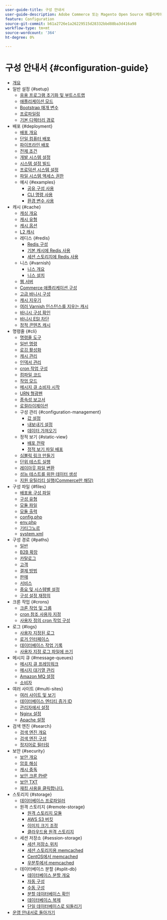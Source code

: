 ```yaml
---
user-guide-title: 구성 안내서
user-guide-description: Adobe Commerce 또는 Magento Open Source 애플리케이션 기능과 서비스를 구성합니다.
feature: Configuration
source-git-commit: b61a2726e1a26229515d28332bbd88ba3d416a98
workflow-type: tm+mt
source-wordcount: '364'
ht-degree: 0%

---
```



# 구성 안내서 {#configuration-guide}

+ [개요](overview.md)
+ 일반 설정 {#setup}
   + [응용 프로그램 초기화 및 부트스트랩](bootstrap/initialization.md)
   + [애플리케이션 모드](bootstrap/application-modes.md)
   + [Bootstrap 매개 변수](bootstrap/set-parameters.md)
   + [프로파일링](bootstrap/mage-profiler.md)
   + [기본 디렉터리 경로](bootstrap/mage-directory.md)
+ 배포 {#deployment}
   + [배포 개요](deployment/overview.md)
   + [단일 컴퓨터 배포](deployment/single-machine.md)
   + [파이프라인 배포](deployment/technical-details.md)
   + [전제 조건](deployment/prerequisites.md)
   + [개발 시스템 설정](deployment/development-system.md)
   + [시스템 설정 빌드](deployment/build-system.md)
   + [프로덕션 시스템 설정](deployment/production-system.md)
   + [파일 시스템 액세스 권한](deployment/file-system-permissions.md)
   + 예시 {#examples}
      + [공유 구성 사용](deployment/example-shared-configuration.md)
      + [CLI 명령 사용](deployment/example-using-cli.md)
      + [환경 변수 사용](deployment/example-environment-variables.md)
+ 캐시 {#cache}
   + [캐싱 개요](cache/caching-overview.md)
   + [캐시 유형](cache/cache-types.md)
   + [캐시 옵션](cache/cache-options.md)
   + [L2 캐시](cache/level-two-cache.md)
   + 레디스 {#redis}
      + [Redis 구성](cache/config-redis.md)
      + [기본 캐시에 Redis 사용](cache/redis-pg-cache.md)
      + [세션 스토리지에 Redis 사용](cache/redis-session.md)
   + 니스 {#varnish}
      + [니스 개요](cache/config-varnish.md)
      + [니스 설치](cache/config-varnish-install.md)
   + [웹 서버](cache/config-varnish-server.md)
   + [Commerce 애플리케이션 구성](cache/configure-varnish-commerce.md)
   + [고급 바니시 구성](cache/config-varnish-advanced.md)
   + [캐시 지우기](cache/use-varnish-cache.md)
   + [여러 Varnish 인스턴스를 지우는 캐시](cache/use-multiple-varnish-cache.md)
   + [바니시 구성 확인](cache/config-varnish-final.md)
   + [바니시 ESI 차단](cache/use-varnish-esi.md)
   + [정적 콘텐츠 캐시](cache/static-content-signing.md)
+ 명령줄 {#cli}
   + [명령줄 도구](cli/config-cli.md)
   + [일반 명령](cli/common-cli-commands.md)
   + [로깅 활성화](cli/enable-logging.md)
   + [캐시 관리](cli/manage-cache.md)
   + [인덱서 관리](cli/manage-indexers.md)
   + [cron 작업 구성](cli/configure-cron-jobs.md)
   + [컴파일 코드](cli/code-compiler.md)
   + [작업 모드](cli/set-mode.md)
   + [메시지 큐 소비자 시작](cli/start-message-queues.md)
   + [URN 형광펜](cli/urn-highlighter.md)
   + [종속성 보고서](cli/dependency-reports.md)
   + [로컬라이제이션](cli/localization.md)
   + 구성 관리 {#configuration-management}
      + [값 설정](cli/set-configuration-values.md)
      + [내보내기 설정](cli/export-configuration.md)
      + [데이터 가져오기](cli/import-configuration.md)
   + 정적 보기 {#static-view}
      + [배포 전략](cli/static-view-file-strategy.md)
      + [정적 보기 파일 배포](cli/static-view-file-deployment.md)
   + [심볼릭 링크 만들기](cli/create-symlinks.md)
   + [단위 테스트 실행](cli/unit-tests.md)
   + [레이아웃 파일 변환](cli/convert-layout-files.md)
   + [성능 테스트를 위한 데이터 생성](cli/generate-data.md)
   + [지원 유틸리티 실행(Commerce만 해당)](cli/run-support-utilities.md)
+ 구성 파일 {#files}
   + [배포용 구성 파일](reference/deployment-files.md)
   + [구성 유형](reference/config-create-types.md)
   + [모듈 파일](reference/module-files.md)
   + [모듈 출력](reference/disable-module-output.md)
   + [config.php](reference/config-reference-configphp.md)
   + [env.php](reference/config-reference-envphp.md)
   + [기티그노르](reference/config-reference-gitignore.md)
   + [system.xml](reference/config-reference-systemxml.md)
+ 구성 경로 {#paths}
   + [일반](reference/config-reference-general.md)
   + [B2B 확장](reference/config-reference-b2b.md)
   + [카탈로그](reference/config-reference-catalog.md)
   + [고객](reference/config-reference-customers.md)
   + [결제 방법](reference/config-reference-payment.md)
   + [판매](reference/config-reference-sales.md)
   + [서비스](reference/config-reference-services.md)
   + [중요 및 시스템별 설정](reference/config-reference-sens.md)
   + [구성 설정 재정의](reference/override-config-settings.md)
+ 크론 작업 {#crons}
   + [크론 작업 및 그룹](cron/custom-cron.md)
   + [cron 참조 사용자 지정](cron/custom-cron-reference.md)
   + [사용자 정의 cron 작업 구성](cron/custom-cron-tutorial.md)
+ 로그 {#logs}
   + [사용자 지정된 로그](logs/custom-logging.md)
   + [로거 인터페이스](logs/logger-interface.md)
   + [데이터베이스 작업 기록](logs/database-activity.md)
   + [사용자 지정 로그 파일에 쓰기](logs/custom-log-files.md)
+ 메시지 큐 {#message-queues}
   + [메시지 큐 프레임워크](queues/message-queue-framework.md)
   + [메시지 대기열 관리](queues/manage-message-queues.md)
   + [Amazon MQ 설정](queues/aws-mq.md)
   + [소비자](queues/consumers.md)
+ 여러 사이트 {#multi-sites}
   + [여러 사이트 및 보기](multi-sites/ms-overview.md)
   + [데이터베이스 엔티티 증가 ID](multi-sites/change-increment-id.md)
   + [관리자에서 설정](multi-sites/ms-admin.md)
   + [Nginx 설정](multi-sites/ms-nginx.md)
   + [Apache 설정](multi-sites/ms-apache.md)
+ 검색 엔진 {#search}
   + [검색 엔진 개요](search/overview-search.md)
   + [검색 엔진 구성](search/configure-search-engine.md)
   + [정지어로 필터링](search/search-stopwords.md)
+ 보안 {#security}
   + [보안 개요](security/overview.md)
   + [암호 해싱](security/password-hashing.md)
   + [캐시 중독](security/cache-poisoning.md)
   + [보안 크론 PHP](security/secure-cron-php.md)
   + [보안 TXT](security/security-txt.md)
   + [재킹 사용을 클릭합니다.](security/xframe-options.md)
+ 스토리지 {#storage}
   + [데이터베이스 프로파일러](storage/db-profiler.md)
   + 원격 스토리지 {#remote-storage}
      + [원격 스토리지 모듈](remote-storage/remote-storage.md)
      + [AWS S3 버킷](remote-storage/remote-storage-aws-s3.md)
      + [이미지 크기 조정](remote-storage/remote-storage-image-resize.md)
      + [클라우드용 원격 스토리지](remote-storage/cloud-support.md)
   + 세션 저장소 {#session-storage}
      + [세션 저장소 위치](storage/sessions.md)
      + [세션 스토리지용 memcached](storage/memcached.md)
      + [CentOS에서 memcached](storage/memcache-centos.md)
      + [우분투에서 memcached](storage/memcache-ubuntu.md)
   + 데이터베이스 분할 {#split-db}
      + [데이터베이스 분할 개요](storage/multi-master.md)
      + [자동 구성](storage/multi-master-masterdb.md)
      + [수동 구성](storage/multi-master-manual.md)
      + [분할 데이터베이스 확인](storage/multi-master-verify.md)
      + [데이터베이스 복제](storage/multi-master-replication.md)
      + [단일 데이터베이스로 되돌리기](storage/revert-split-database.md)
+ [운영 안내서로 돌아가기](https://experienceleague.adobe.com/docs/commerce-operations/operational-guides/home.html)